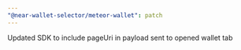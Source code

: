 ```yaml
---
"@near-wallet-selector/meteor-wallet": patch
---
```


Updated SDK to include pageUri in payload sent to opened wallet tab
